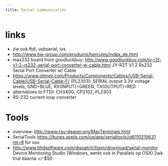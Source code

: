 ```yaml
---
title: Serial communication
---
```


# links
* zie ook ftdi, usbserial, ios
* <http://www.hw-group.com/products/hercules/index_de.html>
* max232 board from goodluckbuy: <http://www.goodluckbuy.com/jy-r2t-v1-2-rs232-serial-port-converter-w-cable.html> JY-R2T V1.2 Rs232 Serial Port Converter w/ Cable
* <https://www.olimex.com/Products/Components/Cables/USB-Serial-Cable/USB-Serial-Cable-F/> (PL2303): SERIAL output 3.3V voltage levels, GND=BLUE, RX(INPUT)=GREEN, TX(OUTPUT)=RED
* alternatives to FTDI: CH340G, CP2102, PL2303
* RS-232 current loop converter


# Tools
* overview: <http://www.rau-deaver.org/MacTerminals.html>
* SerialTools <https://itunes.apple.com/us/app/serialtools/id611021963?mt=8> for osx
* <http://www.hhdsoftware.com/dispatch/fspm/download/serial-monitor> Device Monitoring Studio (Windows, werkt ook in Parallels op OSX) 2wk trial daarna +/-$50
